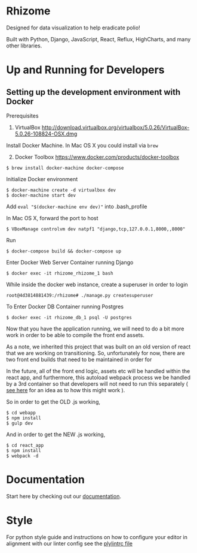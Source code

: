 # Rhizome
Designed for data visualization to help eradicate polio!

Built with Python, Django, JavaScript, React, Reflux, HighCharts, and many other libraries.

# Up and Running for Developers

## Setting up the development environment with Docker #

Prerequisites

1. VirtualBox
http://download.virtualbox.org/virtualbox/5.0.26/VirtualBox-5.0.26-108824-OSX.dmg

Install Docker Machine. In Mac OS X you could install via `brew`

2. Docker Toolbox
https://www.docker.com/products/docker-toolbox

```
$ brew install docker-machine docker-compose
```
Initialize Docker environment

```
$ docker-machine create -d virtualbox dev
$ docker-machine start dev
```
Add `eval "$(docker-machine env dev)"` into .bash_profile

In Mac OS X, forward the port to host

```
$ VBoxManage controlvm dev natpf1 "django,tcp,127.0.0.1,8000,,8000"
```
<!-- Navigate to repository directory, de-comment Line.8 `ENV CHINESE_LOCAL_PIP_CONFIG="--index-url http://pypi.douban.com/simple --trusted-host pypi.douban.com"` to use Chinese pip mirror. -->

Run

```
$ docker-compose build && docker-compose up
```

Enter Docker Web Server Container running Django

```
$ docker exec -it rhizome_rhizome_1 bash
```

While inside the docker web instance, create a superuser in order to login

```
root@4d3814881439:/rhizome# ./manage.py createsuperuser
```

To Enter Docker DB Container running Postgres

```
$ docker exec -it rhizome_db_1 psql -U postgres
```

Now that you have the application running, we will need to do a bit more work in
order to be able to compile the front end assets.  

As a note, we inherited this project that was built on an old version of react that we are working on transitioning.  So, unfortunately for now, there are two front end builds that need to be maintained in order for

In the future, all of the front end logic, assets etc will be handled within the react app, and furthermore, this autoload webpack process we be handled by a 3rd container so that developers will not need to run this separately ( [see here](https://hharnisc.github.io/2015/09/16/developing-inside-docker-containers-with-osx.html) for an idea as to how this might work ).

So in order to get the OLD .js working,  

```
$ cd webapp
$ npm install
$ gulp dev
```

And in order to get the NEW .js working,  

```
$ cd react_app
$ npm install
$ webpack -d
```


# Documentation
Start here by checking out our [documentation](http://unicef.github.io/rhizome/).

# Style
For python style guide and instructions on how to configure your editor in alignment with our linter config see the [plylintrc file](https://github.com/unicef/rhizome/blob/dev/rhizome/pylintrc)
